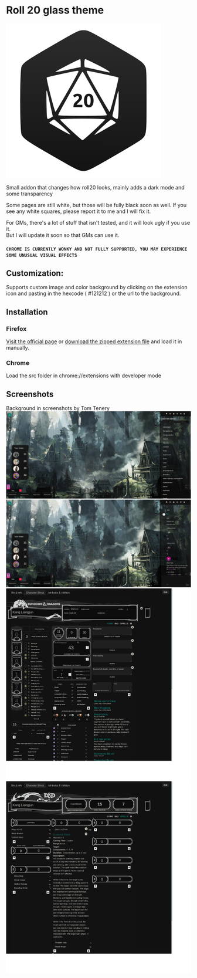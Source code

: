 # Roll 20 glass theme

![Icon](https://raw.githubusercontent.com/GreenTeaSeb/Roll20-glass/main/src/icon.svg "Icon")


Small addon that changes how roll20 looks, mainly adds a dark mode and some transparency  

Some pages are still white, but those will be fully black soon as well. If you see any white squares, please report it to me and I will fix it.  

For GMs, there's a lot of stuff that isn't tested, and it will look ugly if you use it.  
But I will update it soon so that GMs can use it.  

#### `CHROME IS CURRENTLY WONKY AND NOT FULLY SUPPORTED, YOU MAY EXPERIENCE SOME UNUSUAL VISUAL EFFECTS`


## Customization:
Supports custom image and color background by clicking on the extension icon and pasting in the hexcode ( #121212 ) or the url to the background.


## Installation  

### Firefox  
[Visit the official page](https://addons.mozilla.org/en-US/firefox/addon/roll20-glass-theme/) or [download the zipped extension file](https://github.com/GreenTeaSeb/Roll20-glass/raw/main/web-ext-artifacts/roll20_glass_theme-1.3.0.zip) and load it in manually.

### Chrome 
Load the src folder in chrome://extensions with developer mode


## Screenshots
Background in screenshots by Tom Tenery  
![Screenshot](https://raw.githubusercontent.com/GreenTeaSeb/Roll20-glass/main/screenshots/search.png "Main area")  
![Screenshot](https://raw.githubusercontent.com/GreenTeaSeb/Roll20-glass/main/screenshots/chat.png "Main area chat")  
![Screenshot](https://raw.githubusercontent.com/GreenTeaSeb/Roll20-glass/main/screenshots/character-sheet.png "Character sheet")  
![Screenshot](https://raw.githubusercontent.com/GreenTeaSeb/Roll20-glass/main/screenshots/spells.png "Spells")